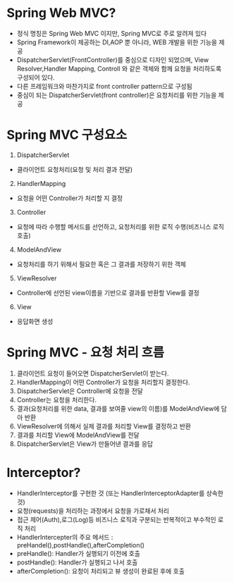 # Spring Web MVC?
- 정식 명칭은 Spring Web MVC 이지만, Spring MVC로 주로 알려져 있다
- Spring Framework이 제공하는 DI,AOP 뿐 아니라, WEB 개발을 위한 기능을 제공
- DispatcherServlet(FrontController)를 중심으로 디자인 되었으며, View Resolver,Handler Mapping, Controll 와 같은 객체와 함께 요청을 처리하도록 구성되어 있다.
- 다른 프레임워크와 마찬가지로 front controller pattern으로 구성됨
- 중심이 되는 DispatcherServlet(front controller)은 요청처리를 위한 기능을 제공
# Spring MVC 구성요소
1. DispatcherServlet
- 클라이언트 요청처리(요청 및 처리 결과 전달)
2. HandlerMapping
- 요청을 어떤 Controller가 처리할 지 결정
3. Controller
- 요청에 따라 수행할 메서드를 선언하고, 요청처리를 위한 로직 수행(비즈니스 로직 호출)
4. ModelAndView
- 요청처리를 하기 위해서 필요한 혹은 그 결과를 저장하기 위한 객체
5. ViewResolver
- Controller에 선언된 view이름을 기반으로 결과를 반환할 View를 결정
6. View
- 응답화면 생성
# Spring MVC - 요청 처리 흐름
1. 클라이언트 요청이 들어오면 DispatcherServlet이 받는다.
2. HandlerMapping이 어떤 Controller가 요청을 처리할지 결정한다.
3. DispatcherServlet은 Controller에 요청을 전달
4. Controller는 요청을 처리한다.
5. 결과(요청처리를 위한 data, 결과를 보여줄 view의 이름)를 ModelAndView에 담아 반환
6. ViewResolver에 의해서 실제 결과를 처리할 View를 결정하고 반환
7. 결과를 처리할 View에 ModelAndView를 전달
8. DispatcherServlet은 View가 만들어낸 결과를 응답
# Interceptor?
- HandlerInterceptor를 구현한 것 (또는 HandlerInterceptorAdapter를 상속한 것)
- 요청(requests)을 처리하는 과정에서 요청을 가로채서 처리
- 접근 제어(Auth),로그(Log)등 비즈니스 로직과 구분되는 반복적이고 부수적인 로직 처리
- HandlerIntercepter의 주요 메서드 : preHandel(),postHandle(),afterCompletion()
- preHandle(): Handler가 실행되기 이전에 호출
- postHandle(): Handler가 실행되고 나서 호출
- afterCompletion(): 요청이 처리되고 뷰 생성이 완료된 후에 호출